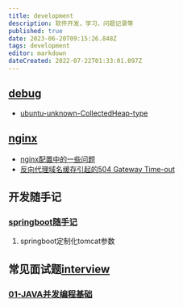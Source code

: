 ```yaml
---
title: development
description: 软件开发，学习，问题记录等
published: true
date: 2023-06-20T09:15:26.848Z
tags: development
editor: markdown
dateCreated: 2022-07-22T01:33:01.097Z
---
```


## [debug](/development/debug)

- [ubuntu-unknown-CollectedHeap-type](/development/debug/ubuntu-unknown-CollectedHeap-type)

##  [nginx](/development/nginx)

- [nginx配置中的一些问题](/development/nginx/config)
- [反向代理域名缓存引起的504 Gateway Time-out](/development/nginx/proxy-dns-cache)


## 开发随手记

### [springboot随手记](/development/note/springboot)
001. springboot定制化tomcat参数


## 常见面试题[interview](/development/interview)
### [01-JAVA并发编程基础](/development/interview/gupao/01-concurrency)